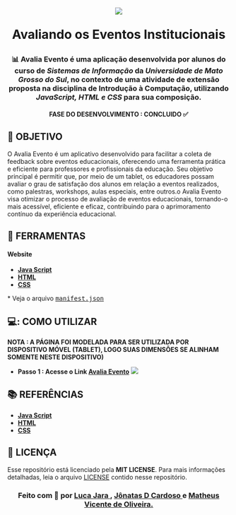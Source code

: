 <h1 align=center>
<img src="https://github.com/user-attachments/assets/60f2fc03-0982-46cd-9f8e-92ec9aed819a" /> 
  <p>Avaliando os Eventos Institucionais</p>
</h1>
<div align="center">

<!-- Aqui Ficarão as BADGES -->

</div>
<h3 align="center">

📊 Avalia Evento é uma aplicação desenvolvida por alunos do curso de ***Sistemas de Informação*** da ***Universidade de Mato Grosso do Sul***, no contexto de uma atividade de extensão proposta na disciplina de Introdução à Computação, utilizando ***JavaScript, HTML e CSS*** para sua composição.

</h3>

<!-- aqui vai ficar o banner do projeto -->

<h4 align="center"> FASE DO DESENVOLVIMENTO : CONCLUIDO ✅
</h4>

## **🎯 OBJETIVO**

O Avalia Evento é um aplicativo desenvolvido para facilitar a coleta de feedback sobre eventos educacionais, oferecendo uma ferramenta prática e eficiente para professores e profissionais da educação. Seu objetivo principal é permitir que, por meio de um tablet, os educadores possam avaliar o grau de satisfação dos alunos em relação a eventos realizados, como palestras, workshops, aulas especiais, entre outros.o Avalia Evento visa otimizar o processo de avaliação de eventos educacionais, tornando-o mais acessível, eficiente e eficaz, contribuindo para o aprimoramento contínuo da experiência educacional.

## **🧰 FERRAMENTAS**

#### **Website**

  - **[Java Script](https://www.javascript.com/)**
  - **[HTML](https://www.w3schools.com/html/default.asp)**
  - **[CSS](https://www.w3schools.com/css/default.asp)**

    
  \* Veja o arquivo <kbd>[manifest.json](./manifest.json)</kbd>


## **💻: COMO UTILIZAR**
  **NOTA : A PÁGINA FOI MODELADA PARA SER UTILIZADA POR DISPOSITIVO MÓVEL (TABLET), LOGO SUAS DIMENSÕES SE ALINHAM SOMENTE NESTE DISPOSITIVO)**
  - **Passo 1 : Acesse o Link [Avalia Evento](https://lucajara.github.io/Avalia_Evento/)**
    <img src="https://github.com/user-attachments/assets/22825d8d-c303-44a8-8d92-cc624a949614" />
    
   
## **:books: REFERÊNCIAS**

 - **[Java Script](https://www.w3schools.com/js/js_versions.asp)**
  - **[HTML](https://developer.mozilla.org/pt-BR/docs/Web/HTML)**
  - **[CSS](https://developer.mozilla.org/pt-BR/docs/Web/CSS)**

## **:page_with_curl: LICENÇA**

Esse repositório está licenciado pela **MIT LICENSE**. Para mais informações detalhadas, leia o arquivo [LICENSE](./LICENSE) contido nesse repositório. 

<h3 align="center">
Feito com 🧠 por <a href="https://www.linkedin.com/in/luca-jara-agra/">Luca Jara </a>, <a href="https://www.linkedin.com/in/jonatas-d-cardoso/">Jônatas D Cardoso </a> e <a href="https://www.linkedin.com/in/xxx/"> Matheus Vicente de Oliveira.
</h3>

<!-- Badges -->
